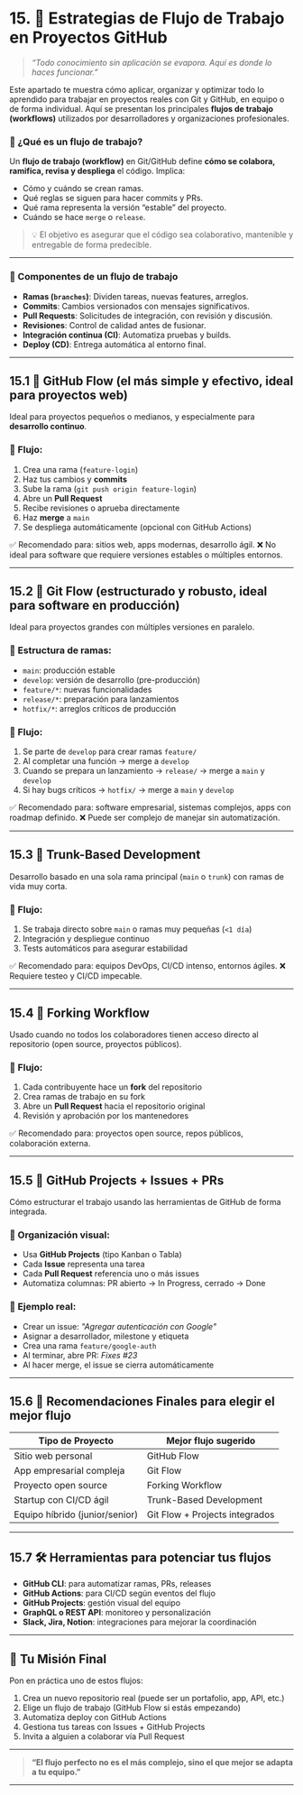 # 15. 🚀 Estrategias de Flujo de Trabajo en Proyectos GitHub

> *“Todo conocimiento sin aplicación se evapora. Aquí es donde lo haces funcionar.”*

Este apartado te muestra cómo aplicar, organizar y optimizar todo lo aprendido para trabajar en proyectos reales con Git y GitHub, en equipo o de forma individual. Aquí se presentan los principales **flujos de trabajo (workflows)** utilizados por desarrolladores y organizaciones profesionales.

### 🧭 ¿Qué es un flujo de trabajo?

Un **flujo de trabajo (workflow)** en Git/GitHub define **cómo se colabora, ramifica, revisa y despliega** el código. Implica:

* Cómo y cuándo se crean ramas.
* Qué reglas se siguen para hacer commits y PRs.
* Qué rama representa la versión “estable” del proyecto.
* Cuándo se hace `merge` o `release`.

> 💡 El objetivo es asegurar que el código sea colaborativo, mantenible y entregable de forma predecible.

---

### 🧱 Componentes de un flujo de trabajo

* **Ramas (`branches`)**: Dividen tareas, nuevas features, arreglos.
* **Commits**: Cambios versionados con mensajes significativos.
* **Pull Requests**: Solicitudes de integración, con revisión y discusión.
* **Revisiones**: Control de calidad antes de fusionar.
* **Integración continua (CI)**: Automatiza pruebas y builds.
* **Deploy (CD)**: Entrega automática al entorno final.

---

## 15.1 🔁 GitHub Flow (el más simple y efectivo,  ideal para proyectos web)

Ideal para proyectos pequeños o medianos, y especialmente para **desarrollo continuo**.

### 🧭 Flujo:

1. Crea una rama (`feature-login`)
2. Haz tus cambios y **commits**
3. Sube la rama (`git push origin feature-login`)
4. Abre un **Pull Request**
5. Recibe revisiones o aprueba directamente
6. Haz **merge** a `main`
7. Se despliega automáticamente (opcional con GitHub Actions)

✅ Recomendado para: sitios web, apps modernas, desarrollo ágil.
❌ No ideal para software que requiere versiones estables o múltiples entornos.

---

## 15.2 🌿 Git Flow (estructurado y robusto, ideal para software en producción)

Ideal para proyectos grandes con múltiples versiones en paralelo.

### 🔱 Estructura de ramas:

* `main`: producción estable
* `develop`: versión de desarrollo (pre-producción)
* `feature/*`: nuevas funcionalidades
* `release/*`: preparación para lanzamientos
* `hotfix/*`: arreglos críticos de producción

### 🧭 Flujo:

1. Se parte de `develop` para crear ramas `feature/`
2. Al completar una función → merge a `develop`
3. Cuando se prepara un lanzamiento → `release/` → merge a `main` y `develop`
4. Si hay bugs críticos → `hotfix/` → merge a `main` y `develop`

✅ Recomendado para: software empresarial, sistemas complejos, apps con roadmap definido.
❌ Puede ser complejo de manejar sin automatización.

---

## 15.3 🤝 Trunk-Based Development

Desarrollo basado en una sola rama principal (`main` o `trunk`) con ramas de vida muy corta.

### 🧭 Flujo:

1. Se trabaja directo sobre `main` o ramas muy pequeñas (`<1 día`)
2. Integración y despliegue continuo
3. Tests automáticos para asegurar estabilidad

✅ Recomendado para: equipos DevOps, CI/CD intenso, entornos ágiles.
❌ Requiere testeo y CI/CD impecable.

---

## 15.4 🔀 Forking Workflow

Usado cuando no todos los colaboradores tienen acceso directo al repositorio (open source, proyectos públicos).

### 🧭 Flujo:

1. Cada contribuyente hace un **fork** del repositorio
2. Crea ramas de trabajo en su fork
3. Abre un **Pull Request** hacia el repositorio original
4. Revisión y aprobación por los mantenedores

✅ Recomendado para: proyectos open source, repos públicos, colaboración externa.

---

## 15.5 🧱 GitHub Projects + Issues + PRs

Cómo estructurar el trabajo usando las herramientas de GitHub de forma integrada.

### 🔹 Organización visual:

* Usa **GitHub Projects** (tipo Kanban o Tabla)
* Cada **Issue** representa una tarea
* Cada **Pull Request** referencia uno o más issues
* Automatiza columnas: PR abierto → In Progress, cerrado → Done

### 🔹 Ejemplo real:

* Crear un issue: *"Agregar autenticación con Google"*
* Asignar a desarrollador, milestone y etiqueta
* Crea una rama `feature/google-auth`
* Al terminar, abre PR: *Fixes #23*
* Al hacer merge, el issue se cierra automáticamente

---

## 15.6 🧠 Recomendaciones Finales para elegir el mejor flujo

| Tipo de Proyecto               | Mejor flujo sugerido           |
| ------------------------------ | ------------------------------ |
| Sitio web personal             | GitHub Flow                    |
| App empresarial compleja       | Git Flow                       |
| Proyecto open source           | Forking Workflow               |
| Startup con CI/CD ágil         | Trunk-Based Development        |
| Equipo híbrido (junior/senior) | Git Flow + Projects integrados |

---

## 15.7 🛠️ Herramientas para potenciar tus flujos

* **GitHub CLI**: para automatizar ramas, PRs, releases
* **GitHub Actions**: para CI/CD según eventos del flujo
* **GitHub Projects**: gestión visual del equipo
* **GraphQL o REST API**: monitoreo y personalización
* **Slack, Jira, Notion**: integraciones para mejorar la coordinación

---

## 🎯 Tu Misión Final

Pon en práctica uno de estos flujos:

1. Crea un nuevo repositorio real (puede ser un portafolio, app, API, etc.)
2. Elige un flujo de trabajo (GitHub Flow si estás empezando)
3. Automatiza deploy con GitHub Actions
4. Gestiona tus tareas con Issues + GitHub Projects
5. Invita a alguien a colaborar vía Pull Request

---

> **“El flujo perfecto no es el más complejo, sino el que mejor se adapta a tu equipo.”**

---

